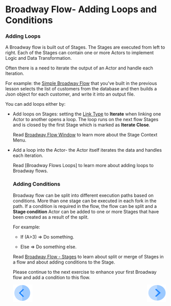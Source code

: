 # Broadway Flow- Adding Loops and Conditions

### Adding Loops

A Broadway flow is built out of Stages. The Stages are executed from left to right. Each of the Stages can contain one or more Actors to implement Logic and Data Transformation. 

Often there is a need to iterate the output of an Actor and handle each Iteration. 

For example: the  [Simple Broadway Flow](/academy/Training_Level_1/99_Broadway/05_create_broadway_flow.md#example---building-a-simple-broadway-flow) that you've built in the previous lesson selects the list of customers from the database and then builds a Json object for each customer, and write it into an output file.

You can add loops either by:

- Add loops on Stages: setting the [Link Type](/articles/99_Broadway/20_broadway_flow_linking_actors.md#link-object-properties)  to **Iterate** when linking one Actor to another opens a loop. The loop runs on the next flow Stages and is closed by the first Stage which is marked as **Iterate Close**.

  Read [Broadway Flow Window](/articles/99_Broadway/18_broadway_flow_window.md) to learn more about the Stage Context Menu.

- Add a loop into the Actor- the Actor itself iterates the data and handles each iteration.

  Read [Broadway Flows Loops] to learn more about adding loops to Broadway flows.

  ### Adding Conditions

  Broadway flow can be split into different execution paths based on conditions. More than one stage can be executed in each fork in the path. If a condition is required in the flow, the flow can be split and a **Stage condition** Actor can be added to one or more Stages that have been created as a result of the split. 

  For example:

  - If (A>3) => Do something.

  - Else => Do something else.

  Read [Broadway Flow - Stages](/articles/99_Broadway/19_broadway_flow_stages.md) to learn about split or merge of Stages in a flow and about adding conditions to the Stage.  

  Please continue to the next exercise to enhance your first Broadway flow and add a condition to this flow. 

  [![Previous](/articles/images/Previous.png)](/academy/Training_Level_1/99_Broadway/05_create_broadway_flow.md)[<img align="right" width="60" height="54" src="/articles/images/Next.png">](/academy/Training_Level_1/99_Broadway/07_broadway_flow_add_condition_execise.md)
